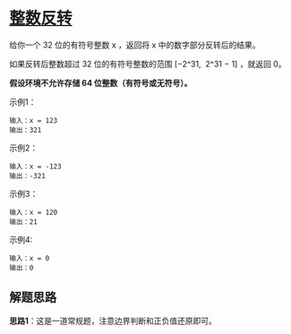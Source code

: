 # [整数反转](https://leetcode.cn/problems/reverse-integer/)

给你一个 32 位的有符号整数 x ，返回将 x 中的数字部分反转后的结果。

如果反转后整数超过 32 位的有符号整数的范围 [−2^31,  2^31 − 1] ，就返回 0。

**假设环境不允许存储 64 位整数（有符号或无符号）。**

示例1：
```
输入：x = 123
输出：321
```

示例2：
```
输入：x = -123
输出：-321
```

示例3：
```
输入：x = 120
输出：21
```

示例4:
```
输入：x = 0
输出：0
```

## 解题思路
**思路1**：这是一道常规题，注意边界判断和正负值还原即可。